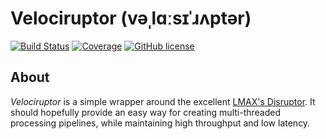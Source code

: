 # Velociruptor (vəˌlɑːsɪˈɹʌptər)

[![Build Status](https://travis-ci.org/fbertola/velociruptor.svg?branch=master)](https://travis-ci.org/fbertola/velociruptor)
[![Coverage](https://img.shields.io/sonar/http/nemo.sonarqube.org/org.github.fbertola.velociruptor/coverage.svg)](https://sonarqube.com/dashboard?id=org.github.fbertola.velociruptor)
[![GitHub license](https://img.shields.io/github/license/mashape/apistatus.svg)](https://github.com/fbertola/velociruptor/blob/master/LICENSE)

## About

_Velociruptor_ is a simple wrapper around the excellent [LMAX's Disruptor](https://github.com/LMAX-Exchange/disruptor). 
It should hopefully provide an easy way for creating multi-threaded processing pipelines, while maintaining high throughput and low latency.    